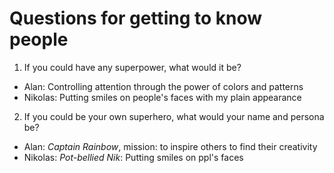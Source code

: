 # Questions for getting to know people

1. If you could have any superpower, what would it be?
  - Alan: Controlling attention through the power of colors and patterns
  - Nikolas: Putting smiles on people's faces with my plain appearance

2. If you could be your own superhero, what would your name and persona be?
  - Alan: *Captain Rainbow*, mission: to inspire others to find their creativity
  - Nikolas: *Pot-bellied Nik*: Putting smiles on ppl's faces
